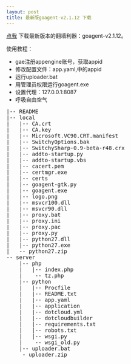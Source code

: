 ```yaml
---
layout: post
title: 最新版goagent-v2.1.12 下载
---
```


[点我](ftp://42.121.237.130/software/goagent-goagent-v2.1.12-70-g2a0cc18.zip) 下载最新版本的翻墙利器：goagent-v2.1.12。

使用教程：

* gae注册appengine账号，获取appid
* 修改配置文件：app.yaml,中的appid
* 运行uploader.bat
* 用管理员权限运行goagent.exe
* 设置代理：127.0.0.1:8087
* 呼吸自由空气

<pre>
|-- README
|-- local
|   |-- CA.crt
|   |-- CA.key
|   |-- Microsoft.VC90.CRT.manifest
|   |-- SwitchyOptions.bak
|   |-- SwitchySharp-0.9-beta-r48.crx
|   |-- addto-startup.py
|   |-- addto-startup.vbs
|   |-- cacert.pem
|   |-- certmgr.exe
|   |-- certs
|   |-- goagent-gtk.py
|   |-- goagent.exe
|   |-- logo.png
|   |-- msvcr100.dll
|   |-- msvcr90.dll
|   |-- proxy.bat
|   |-- proxy.ini
|   |-- proxy.pac
|   |-- proxy.py
|   |-- python27.dll
|   |-- python27.exe
|   -- python27.zip
-- server
    |-- php
    |   |-- index.php
    |    -- tz.php
    |-- python
    |   |-- Procfile
    |   |-- README.txt
    |   |-- app.yaml
    |   |-- application
    |   |-- dotcloud.yml
    |   |-- dotcloudbuilder
    |   |-- requirements.txt
    |   |-- robots.txt
    |   |-- wsgi.py
    |    -- wsgi_old.py
    |-- uploader.bat
     - uploader.zip
</pre>
